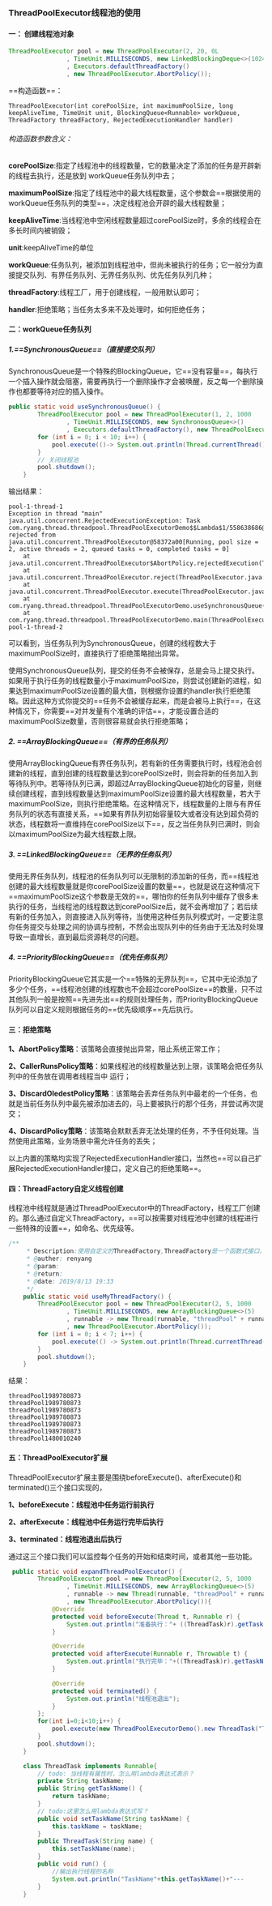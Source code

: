 ### ThreadPoolExecutor线程池的使用

#### 一： 创建线程池对象

```java
ThreadPoolExecutor pool = new ThreadPoolExecutor(2, 20, 0L
                , TimeUnit.MILLISECONDS, new LinkedBlockingDeque<>(1024)
                , Executors.defaultThreadFactory()
                , new ThreadPoolExecutor.AbortPolicy());	
```

==构造函数==：

```
ThreadPoolExecutor(int corePoolSize, int maximumPoolSize, long keepAliveTime, TimeUnit unit, BlockingQueue<Runnable> workQueue, ThreadFactory threadFactory, RejectedExecutionHandler handler) 
```

######  构造函数参数含义：

**corePoolSize**:指定了线程池中的线程数量，它的数量决定了添加的任务是开辟新的线程去执行，还是放到         						workQueue任务队列中去；

**maximumPoolSize**:指定了线程池中的最大线程数量，这个参数会==根据使用的workQueue任务队列的类型==，决定线程池会开辟的最大线程数量；

**keepAliveTime**:当线程池中空闲线程数量超过corePoolSize时，多余的线程会在多长时间内被销毁；

**unit**:keepAliveTime的单位

**workQueue**:任务队列，被添加到线程池中，但尚未被执行的任务；它一般分为直接提交队列、有界任务队列、无界任务队列、优先任务队列几种；

**threadFactory**:线程工厂，用于创建线程，一般用默认即可；

**handler**:拒绝策略；当任务太多来不及处理时，如何拒绝任务；

#### 二：workQueue任务队列

##### 1.==SynchronousQueue==（直接提交队列）

​	SynchronousQueue是一个特殊的BlockingQueue，它==没有容量==，每执行一个插入操作就会阻塞，需要再执行一个删除操作才会被唤醒，反之每一个删除操作也都要等待对应的插入操作。

~~~java
public static void useSynchronousQueue() {
        ThreadPoolExecutor pool = new ThreadPoolExecutor(1, 2, 1000
                , TimeUnit.MILLISECONDS, new SynchronousQueue<>()
                , Executors.defaultThreadFactory(), new ThreadPoolExecutor.AbortPolicy());
        for (int i = 0; i < 10; i++) {
            pool.execute(()-> System.out.println(Thread.currentThread().getName()));
        }
        // 关闭线程池
        pool.shutdown();
    }
~~~

输出结果：

~~~
pool-1-thread-1
Exception in thread "main" java.util.concurrent.RejectedExecutionException: Task com.ryang.thread.threadpool.ThreadPoolExecutorDemo$$Lambda$1/558638686@7699a589 rejected from java.util.concurrent.ThreadPoolExecutor@58372a00[Running, pool size = 2, active threads = 2, queued tasks = 0, completed tasks = 0]
	at java.util.concurrent.ThreadPoolExecutor$AbortPolicy.rejectedExecution(ThreadPoolExecutor.java:2047)
	at java.util.concurrent.ThreadPoolExecutor.reject(ThreadPoolExecutor.java:823)
	at java.util.concurrent.ThreadPoolExecutor.execute(ThreadPoolExecutor.java:1369)
	at com.ryang.thread.threadpool.ThreadPoolExecutorDemo.useSynchronousQueue(ThreadPoolExecutorDemo.java:35)
	at com.ryang.thread.threadpool.ThreadPoolExecutorDemo.main(ThreadPoolExecutorDemo.java:25)
pool-1-thread-2
~~~

​	可以看到，当任务队列为SynchronousQueue，创建的线程数大于maximumPoolSize时，直接执行了拒绝策略抛出异常。

​	使用SynchronousQueue队列，提交的任务不会被保存，总是会马上提交执行。如果用于执行任务的线程数量小于maximumPoolSize，则尝试创建新的进程，如果达到maximumPoolSize设置的最大值，则根据你设置的handler执行拒绝策略。因此这种方式你提交的==任务不会被缓存起来，而是会被马上执行==，在这种情况下，你需要==对并发量有个准确的评估==，才能设置合适的maximumPoolSize数量，否则很容易就会执行拒绝策略；

##### 2. ==ArrayBlockingQueue==（**有界的任务队列**）

​	使用ArrayBlockingQueue有界任务队列，若有新的任务需要执行时，线程池会创建新的线程，直到创建的线程数量达到corePoolSize时，则会将新的任务加入到等待队列中。若等待队列已满，即超过ArrayBlockingQueue初始化的容量，则继续创建线程，直到线程数量达到maximumPoolSize设置的最大线程数量，若大于maximumPoolSize，则执行拒绝策略。在这种情况下，线程数量的上限与有界任务队列的状态有直接关系，==如果有界队列初始容量较大或者没有达到超负荷的状态，线程数将一直维持在corePoolSize以下==，反之当任务队列已满时，则会以maximumPoolSize为最大线程数上限。

##### 3. ==LinkedBlockingQueue==（无界的任务队列）

​	使用无界任务队列，线程池的任务队列可以无限制的添加新的任务，而==线程池创建的最大线程数量就是你corePoolSize设置的数量==，也就是说在这种情况下==maximumPoolSize这个参数是无效的==，哪怕你的任务队列中缓存了很多未执行的任务，当线程池的线程数达到corePoolSize后，就不会再增加了；若后续有新的任务加入，则直接进入队列等待，当使用这种任务队列模式时，一定要注意你任务提交与处理之间的协调与控制，不然会出现队列中的任务由于无法及时处理导致一直增长，直到最后资源耗尽的问题。

##### 4. ==PriorityBlockingQueue==（优先任务队列）

​	PriorityBlockingQueue它其实是一个==特殊的无界队列==，它其中无论添加了多少个任务，==线程池创建的线程数也不会超过corePoolSize==的数量，只不过其他队列一般是按照==先进先出==的规则处理任务，而PriorityBlockingQueue队列可以自定义规则根据任务的==优先级顺序==先后执行。

#### 三：拒绝策略

**1、AbortPolicy策略**：该策略会直接抛出异常，阻止系统正常工作；

**2、CallerRunsPolicy策略**：如果线程池的线程数量达到上限，该策略会把任务队列中的任务放在调用者线程当中												 运行；

**3、DiscardOledestPolicy策略**：该策略会丢弃任务队列中最老的一个任务，也就是当前任务队列中最先被添加进去的，马上要被执行的那个任务，并尝试再次提交；

**4、DiscardPolicy策略**：该策略会默默丢弃无法处理的任务，不予任何处理。当然使用此策略，业务场景中需允许任务的丢失；

​	以上内置的策略均实现了RejectedExecutionHandler接口，当然也==可以自己扩展RejectedExecutionHandler接口，定义自己的拒绝策略==。

#### 四：ThreadFactory自定义线程创建

​	线程池中线程就是通过ThreadPoolExecutor中的ThreadFactory，线程工厂创建的。那么通过自定义ThreadFactory，==可以按需要对线程池中创建的线程进行一些特殊的设置==，如命名、优先级等。

```java
/**
     * Description:使用自定义的ThreadFactory,ThreadFactory是一个函数式接口，使用lambda表达式
     * @auther: renyang
     * @param:
     * @return:
     * @date: 2019/8/13 19:33
     */
    public static void useMyThreadFactory() {
        ThreadPoolExecutor pool = new ThreadPoolExecutor(2, 5, 1000
                , TimeUnit.MILLISECONDS, new ArrayBlockingQueue<>(5)
                , runnable -> new Thread(runnable, "threadPool" + runnable.hashCode())
                , new ThreadPoolExecutor.AbortPolicy());
        for (int i = 0; i < 7; i++) {
            pool.execute(() -> System.out.println(Thread.currentThread().getName()));
        }
        pool.shutdown();
    }
```

结果：

~~~
threadPool1989780873
threadPool1989780873
threadPool1989780873
threadPool1989780873
threadPool1989780873
threadPool1989780873
threadPool1480010240
~~~

#### 五：ThreadPoolExecutor扩展

ThreadPoolExecutor扩展主要是围绕beforeExecute()、afterExecute()和terminated()三个接口实现的，

**1、beforeExecute：线程池中任务运行前执行**

**2、afterExecute：线程池中任务运行完毕后执行**

**3、terminated：线程池退出后执行**

通过这三个接口我们可以监控每个任务的开始和结束时间，或者其他一些功能。

~~~java
 public static void expandThreadPoolExecutor() {
        ThreadPoolExecutor pool = new ThreadPoolExecutor(2, 5, 1000
                , TimeUnit.MILLISECONDS, new ArrayBlockingQueue<>(5)
                , runnable -> new Thread(runnable, "threadPool" + runnable.hashCode())
                , new ThreadPoolExecutor.AbortPolicy()){
            @Override
            protected void beforeExecute(Thread t, Runnable r) {
                System.out.println("准备执行："+ ((ThreadTask)r).getTaskName());
            }

            @Override
            protected void afterExecute(Runnable r, Throwable t) {
                System.out.println("执行完毕："+((ThreadTask)r).getTaskName());
            }

            @Override
            protected void terminated() {
                System.out.println("线程池退出");
            }
        };
        for(int i=0;i<10;i++) {
            pool.execute(new ThreadPoolExecutorDemo().new ThreadTask("Task"+i));
        }
        pool.shutdown();
    }

    class ThreadTask implements Runnable{
        // todo: 当线程有属性时，怎么用lambda表达式表示？
        private String taskName;
        public String getTaskName() {
            return taskName;
        }
        // todo:这里怎么用lambda表达式写？
        public void setTaskName(String taskName) {
            this.taskName = taskName;
        }
        public ThreadTask(String name) {
            this.setTaskName(name);
        }
        public void run() {
            //输出执行线程的名称
            System.out.println("TaskName"+this.getTaskName()+"---				 						ThreadName:"+Thread.currentThread().getName());
        }
    }
~~~


